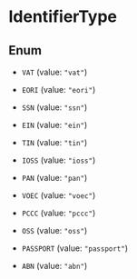 

# IdentifierType

## Enum


* `VAT` (value: `"vat"`)

* `EORI` (value: `"eori"`)

* `SSN` (value: `"ssn"`)

* `EIN` (value: `"ein"`)

* `TIN` (value: `"tin"`)

* `IOSS` (value: `"ioss"`)

* `PAN` (value: `"pan"`)

* `VOEC` (value: `"voec"`)

* `PCCC` (value: `"pccc"`)

* `OSS` (value: `"oss"`)

* `PASSPORT` (value: `"passport"`)

* `ABN` (value: `"abn"`)



